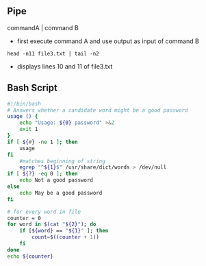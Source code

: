 ## Pipe

commandA | command B

- first execute command A and use output as input of command B

```head -n11 file3.txt | tail -n2```

- displays lines 10 and 11 of file3.txt
  
## Bash Script

```bash
#!/bin/bash
# Answers whether a candidate word might be a good password
usage () {
    echo "Usage: ${0} password" >&2
    exit 1
}
if [ ${#} -ne 1 ]; then
    usage
fi
    #matches beginning of string
    egrep "^${1}$" /usr/share/dict/words > /dev/null
if [ ${?} -eq 0 ]; then
    echo Not a good password
else
    echo May be a good password
fi
```

```bash
# for every word in file
counter = 0
for word in $(cat "${2}"); do
    if [${word} == "${1}" ]; then
        count=$((counter + 1))
    fi
done
echo ${counter}
```
